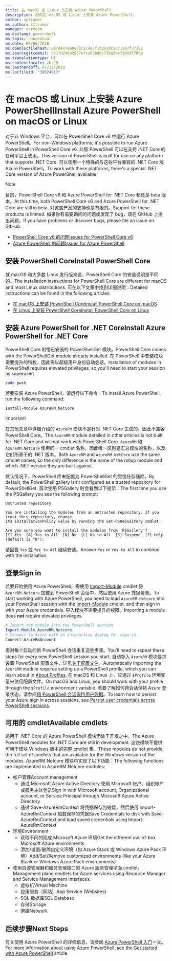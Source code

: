 ```yaml
---
title: 在 macOS 或 Linux 上安装 Azure PowerShell
description: 如何在 macOS 或 Linux 上安装 Azure PowerShell。
author: sptramer
ms.author: sttramer
manager: carmonm
ms.devlang: powershell
ms.topic: conceptual
ms.date: 06/06/2018
ms.openlocfilehash: 6e7d447ea9672c174e3f1d103bc56c11a7f37192
ms.sourcegitcommit: cb1fd248920d7efca67bd6c738a3b47206df7890
ms.translationtype: HT
ms.contentlocale: zh-CN
ms.lasthandoff: 07/13/2018
ms.locfileid: "39024913"
---
```

# <a name="install-azure-powershell-on-macos-or-linux"></a><span data-ttu-id="30c40-103">在 macOS 或 Linux 上安装 Azure PowerShell</span><span class="sxs-lookup"><span data-stu-id="30c40-103">Install Azure PowerShell on macOS or Linux</span></span>

<span data-ttu-id="30c40-104">对于非 Windows 平台，可以在 PowerShell Core v6 中运行 Azure PowerShell。</span><span class="sxs-lookup"><span data-stu-id="30c40-104">For non-Windows platforms, it's possible to run Azure PowerShell in PowerShell Core v6.</span></span> <span data-ttu-id="30c40-105">此版 PowerShell 可以在支持 .NET Core 的任何平台上使用。</span><span class="sxs-lookup"><span data-stu-id="30c40-105">This version of PowerShell is built for use on any platform that supports .NET Core.</span></span> <span data-ttu-id="30c40-106">可以使用一个特殊的与这些平台兼容的 .NET Core 版 Azure PowerShell。</span><span class="sxs-lookup"><span data-stu-id="30c40-106">To work with these platforms, there's a special .NET Core version of Azure PowerShell available.</span></span>

> [!NOTE]
> <span data-ttu-id="30c40-107">目前，PowerShell Core v6 和 Azure PowerShell for .NET Core 都还是 beta 版本。</span><span class="sxs-lookup"><span data-stu-id="30c40-107">At this time, both PowerShell Core v6 and Azure PowerShell for .NET Core are still in beta.</span></span>
> <span data-ttu-id="30c40-108">对这些产品的支持也是有限的。</span><span class="sxs-lookup"><span data-stu-id="30c40-108">Support for these products is limited.</span></span> <span data-ttu-id="30c40-109">如果你有需要询问的问题或发现了 bug，请在 GitHub 上提出问题。</span><span class="sxs-lookup"><span data-stu-id="30c40-109">If you have problems or discover bugs, please file an issue on GitHub.</span></span>
>
> * [<span data-ttu-id="30c40-110">PowerShell Core v6 的问题</span><span class="sxs-lookup"><span data-stu-id="30c40-110">Issues for PowerShell Core v6</span></span>](https://github.com/PowerShell/PowerShell/issues)
> * [<span data-ttu-id="30c40-111">Azure PowerShell 的问题</span><span class="sxs-lookup"><span data-stu-id="30c40-111">Issues for Azure PowerShell</span></span>](https://github.com/azure/azure-docs-powershell/issues)

## <a name="install-powershell-core"></a><span data-ttu-id="30c40-112">安装 PowerShell Core</span><span class="sxs-lookup"><span data-stu-id="30c40-112">Install PowerShell Core</span></span>

<span data-ttu-id="30c40-113">就 macOS 和大多数 Linux 发行版来说，PowerShell Core 的安装说明是不同的。</span><span class="sxs-lookup"><span data-stu-id="30c40-113">The installation instructions for PowerShell Core are different for macOS and most Linux distributions.</span></span>
<span data-ttu-id="30c40-114">可在以下文章中找到详细说明：</span><span class="sxs-lookup"><span data-stu-id="30c40-114">Detailed instructions can be found in the following articles:</span></span>

* [<span data-ttu-id="30c40-115">在 macOS 上安装 PowerShell Core</span><span class="sxs-lookup"><span data-stu-id="30c40-115">Install PowerShell Core on macOS</span></span>](/powershell/scripting/setup/installing-powershell-core-on-macos)
* [<span data-ttu-id="30c40-116">在 Linux 上安装 PowerShell Core</span><span class="sxs-lookup"><span data-stu-id="30c40-116">Install PowerShell Core on Linux</span></span>](/powershell/scripting/setup/installing-powershell-core-on-linux)

## <a name="install-azure-powershell-for-net-core"></a><span data-ttu-id="30c40-117">安装 Azure PowerShell for .NET Core</span><span class="sxs-lookup"><span data-stu-id="30c40-117">Install Azure PowerShell for .NET Core</span></span>

<span data-ttu-id="30c40-118">PowerShell Core 附带已安装的 PowerShellGet 模块。</span><span class="sxs-lookup"><span data-stu-id="30c40-118">PowerShell Core comes with the PowerShellGet module already installed.</span></span> <span data-ttu-id="30c40-119">在 PowerShell 中安装模块需要提升的特权，因此需以超级用户身份启动会话。</span><span class="sxs-lookup"><span data-stu-id="30c40-119">Installation of modules in PowerShell requires elevated privileges, so you'll need to start your session as superuser:</span></span>

```bash
sudo pwsh
```

<span data-ttu-id="30c40-120">若要安装 Azure PowerShell，请运行以下命令：</span><span class="sxs-lookup"><span data-stu-id="30c40-120">To install Azure PowerShell, run the following command:</span></span>

```powershell
Install-Module AzureRM.NetCore
```

> [!IMPORTANT]
> <span data-ttu-id="30c40-121">在其他文章中详细介绍的 `AzureRM` 模块不是针对 .NET Core 生成的，因此不兼容 PowerShell Core。</span><span class="sxs-lookup"><span data-stu-id="30c40-121">The `AzureRM` module detailed in other articles is not built for .NET Core and will not work with PowerShell Core.</span></span> <span data-ttu-id="30c40-122">`AzureRM` 和 `AzureRM.NetCore` 使用同一 cmdlet 名称，因此唯一区别是汇总模块的名称，以及它们所基于的 .NET 版本。</span><span class="sxs-lookup"><span data-stu-id="30c40-122">Both `AzureRM` and `AzureRM.NetCore` use the same cmdlet names, so the only difference is the name of the rollup module and which .NET version they are built against.</span></span>

<span data-ttu-id="30c40-123">默认情况下，PowerShell 库未配置为 PowerShellGet 的受信任存储库。</span><span class="sxs-lookup"><span data-stu-id="30c40-123">By default, the PowerShell gallery isn't configured as a trusted repository for PowerShellGet.</span></span> <span data-ttu-id="30c40-124">首次使用 PSGallery 时会看到以下提示：</span><span class="sxs-lookup"><span data-stu-id="30c40-124">The first time you use the PSGallery you see the following prompt:</span></span>

```output
Untrusted repository

You are installing the modules from an untrusted repository. If you trust this repository, change
its InstallationPolicy value by running the Set-PSRepository cmdlet.

Are you sure you want to install the modules from 'PSGallery'?
[Y] Yes  [A] Yes to All  [N] No  [L] No to All  [S] Suspend  [?] Help (default is "N"):
```

<span data-ttu-id="30c40-125">请回答 `Yes` 或 `Yes to All` 继续安装。</span><span class="sxs-lookup"><span data-stu-id="30c40-125">Answer `Yes` or `Yes to All` to continue with the installation.</span></span>

## <a name="sign-in"></a><span data-ttu-id="30c40-126">登录</span><span class="sxs-lookup"><span data-stu-id="30c40-126">Sign in</span></span>

<span data-ttu-id="30c40-127">若要开始使用 Azure PowerShell，需使用 [Import-Module](/powershell/module/Microsoft.PowerShell.Core/Import-Module) cmdlet 将 `AzureRM.Netcore` 加载到 PowerShell 会话中，然后使用 Azure 凭据登录。</span><span class="sxs-lookup"><span data-stu-id="30c40-127">To start working with Azure PowerShell, you need to load `AzureRM.Netcore` into your PowerShell session with the [Import-Module](/powershell/module/Microsoft.PowerShell.Core/Import-Module) cmdlet, and then sign in with your Azure credentials.</span></span> <span data-ttu-id="30c40-128">导入模块不需要提升的权限。</span><span class="sxs-lookup"><span data-stu-id="30c40-128">Importing a module does __not__ require elevated privileges.</span></span>

```powershell
# Import the module into the PowerShell session
Import-Module AzureRM.Netcore
# Connect to Azure with an interactive dialog for sign-in
Connect-AzureRmAccount
```

<span data-ttu-id="30c40-129">需对每个启动的新 PowerShell 会话重复这些步骤。</span><span class="sxs-lookup"><span data-stu-id="30c40-129">You'll need to repeat these steps for every new PowerShell session you start.</span></span> <span data-ttu-id="30c40-130">自动导入 `AzureRM` 模块要求设置 PowerShell 配置文件，详见[关于配置文件](/powershell/module/microsoft.powershell.core/about/about_profiles)。</span><span class="sxs-lookup"><span data-stu-id="30c40-130">Automatically importing the `AzureRM` module requires setting up a PowerShell profile, which you can learn about in [About Profiles](/powershell/module/microsoft.powershell.core/about/about_profiles).</span></span>
<span data-ttu-id="30c40-131">在 macOS 和 Linux 上，应通过 `$Profile` 环境变量来使用配置文件。</span><span class="sxs-lookup"><span data-stu-id="30c40-131">On macOS and Linux, you should work with your profile through the `$Profile` environment variable.</span></span> <span data-ttu-id="30c40-132">若要了解如何跨会话保持 Azure 登录状态，请参阅[跨 PowerShell 会话保持用户凭据](context-persistence.md)。</span><span class="sxs-lookup"><span data-stu-id="30c40-132">To learn how to persist your Azure sign in across sessions, see [Persist user credentials across PowerShell sessions](context-persistence.md).</span></span>

## <a name="available-cmdlets"></a><span data-ttu-id="30c40-133">可用的 cmdlet</span><span class="sxs-lookup"><span data-stu-id="30c40-133">Available cmdlets</span></span>

<span data-ttu-id="30c40-134">适用于 .NET Core 的 Azure PowerShell 模块仍处于开发之中。</span><span class="sxs-lookup"><span data-stu-id="30c40-134">The Azure PowerShell modules for .NET Core are still in development.</span></span> <span data-ttu-id="30c40-135">这些模块不提供可用于模块 Windows 版本的完整 cmdlet 集。</span><span class="sxs-lookup"><span data-stu-id="30c40-135">These modules do not provide the full set of cmdlets that are available for the Windows version of the modules.</span></span> <span data-ttu-id="30c40-136">AzureRM.Netcore 模块中实现了以下功能：</span><span class="sxs-lookup"><span data-stu-id="30c40-136">The following functions are implemented in AzureRM.Netcore modules:</span></span>

* <span data-ttu-id="30c40-137">帐户管理</span><span class="sxs-lookup"><span data-stu-id="30c40-137">Account management</span></span>
  * <span data-ttu-id="30c40-138">通过 Microsoft Azure Active Directory 使用 Microsoft 帐户、组织帐户或服务主体登录</span><span class="sxs-lookup"><span data-stu-id="30c40-138">Sign in with Microsoft account, Organizational account, or Service Principal through Microsoft Azure Active Directory</span></span>
  * <span data-ttu-id="30c40-139">通过 Save-AzureRmContext 将凭据保存到磁盘，然后使用 Import-AzureRmContext 加载保存的凭据</span><span class="sxs-lookup"><span data-stu-id="30c40-139">Save Credentials to disk with Save-AzureRmContext and load saved credentials using Import-AzureRmContext</span></span>
* <span data-ttu-id="30c40-140">环境</span><span class="sxs-lookup"><span data-stu-id="30c40-140">Environment</span></span>
  * <span data-ttu-id="30c40-141">获取不同的现成 Microsoft Azure 环境</span><span class="sxs-lookup"><span data-stu-id="30c40-141">Get the different out-of-box Microsoft Azure environments</span></span>
  * <span data-ttu-id="30c40-142">添加/设置/删除自定义环境（如 Azure Stack 或 Windows Azure Pack 环境）</span><span class="sxs-lookup"><span data-stu-id="30c40-142">Add/Set/Remove customized environments (like your Azure Stack or Windows Azure Pack environments)</span></span>
* <span data-ttu-id="30c40-143">使用资源管理器和服务管理接口的 Azure 服务管理平面 cmdlet。</span><span class="sxs-lookup"><span data-stu-id="30c40-143">Management plane cmdlets for Azure services using Resource Manager and Service Management interfaces.</span></span>
  * <span data-ttu-id="30c40-144">虚拟机</span><span class="sxs-lookup"><span data-stu-id="30c40-144">Virtual Machine</span></span>
  * <span data-ttu-id="30c40-145">应用服务（网站）</span><span class="sxs-lookup"><span data-stu-id="30c40-145">App Service (Websites)</span></span>
  * <span data-ttu-id="30c40-146">SQL 数据库</span><span class="sxs-lookup"><span data-stu-id="30c40-146">SQL Database</span></span>
  * <span data-ttu-id="30c40-147">存储</span><span class="sxs-lookup"><span data-stu-id="30c40-147">Storage</span></span>
  * <span data-ttu-id="30c40-148">网络</span><span class="sxs-lookup"><span data-stu-id="30c40-148">Network</span></span>

## <a name="next-steps"></a><span data-ttu-id="30c40-149">后续步骤</span><span class="sxs-lookup"><span data-stu-id="30c40-149">Next Steps</span></span>

<span data-ttu-id="30c40-150">有关使用 Azure PowerShell 的详细信息，请参阅 [Azure PowerShell 入门](get-started-azureps.md)一文。</span><span class="sxs-lookup"><span data-stu-id="30c40-150">For more information about using Azure PowerShell, see the [Get started with Azure PowerShell](get-started-azureps.md) article.</span></span>
